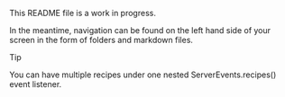This README file is a work in progress.

In the meantime, navigation can be found on the left hand side of your screen in the form of folders and markdown files.

> [!TIP]
> You can have multiple recipes under one nested ServerEvents.recipes() event listener.
